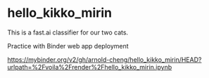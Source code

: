 # hello_kikko_mirin
This is a fast.ai classifier for our two cats.

Practice with Binder web app deployment

https://mybinder.org/v2/gh/arnold-cheng/hello_kikko_mirin/HEAD?urlpath=%2Fvoila%2Frender%2Fhello_kikko_mirin.ipynb
